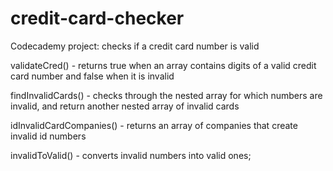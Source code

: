 # credit-card-checker
Codecademy project: checks if a credit card number is valid

validateCred() - returns true when an array contains digits of a valid credit card number and false when it is invalid

findInvalidCards() - checks through the nested array for which numbers are invalid, and return another nested array of invalid cards

idInvalidCardCompanies() - returns an array of companies that create invalid id numbers

invalidToValid() - converts invalid numbers into valid ones;
